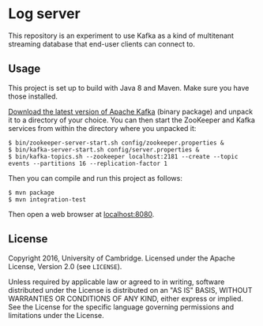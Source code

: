 Log server
==========

This repository is an experiment to use Kafka as a kind of multitenant streaming database that
end-user clients can connect to.

Usage
-----

This project is set up to build with Java 8 and Maven. Make sure you have those installed.

[Download the latest version of Apache Kafka](http://kafka.apache.org/downloads.html)
(binary package) and unpack it to a directory of your choice. You can then start the ZooKeeper and
Kafka services from within the directory where you unpacked it:

    $ bin/zookeeper-server-start.sh config/zookeeper.properties &
    $ bin/kafka-server-start.sh config/server.properties &
    $ bin/kafka-topics.sh --zookeeper localhost:2181 --create --topic events --partitions 16 --replication-factor 1

Then you can compile and run this project as follows:

    $ mvn package
    $ mvn integration-test

Then open a web browser at [localhost:8080](http://localhost:8080/).

License
-------

Copyright 2016, University of Cambridge.
Licensed under the Apache License, Version 2.0 (see `LICENSE`).

Unless required by applicable law or agreed to in writing, software distributed under the License is
distributed on an "AS IS" BASIS, WITHOUT WARRANTIES OR CONDITIONS OF ANY KIND, either express or
implied. See the License for the specific language governing permissions and limitations under the
License.
